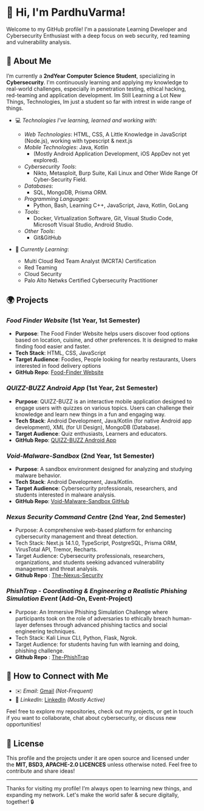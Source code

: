 # 👋 Hi, I'm PardhuVarma!

Welcome to my GitHub profile! I'm a passionate Learning Developer and Cybersecurity Enthusiast with a deep focus on web security, red teaming and vulnerability analysis.
## 🚀 About Me

I’m currently a **2ndYear Computer Science Student**, specializing in **Cybersecurity**. I'm continuously learning and applying my knowledge to real-world challenges, especially in penetration testing, ethical hacking, red-teaming and application development. Im Still Learning a Lot New Things, Technologies, Im just a student so far with intrest in wide range of things. 

- 💻 *Technologies I've learning, learned and working with:*
  - *Web Technologies*: HTML, CSS, A Little Knowledge in JavaScript (Node.js), working with typescript & next.js
  - *Mobile Technologies*: Java, Kotlin
    - (Mostly Android Application Development, iOS AppDev not yet explored).
  - *Cybersecurity Tools*:
    - Nikto, Metasploit, Burp Suite, Kali Linux and Other Wide Range Of Cyber-Security Field.
  - *Databases*:
    - SQL, MongoDB, Prisma ORM.
  - *Programming Languages*:
    - Python, Bash, Learning C++, JavaScript, Java, Kotlin, GoLang
  - *Tools*:
    - Docker, Virtualization Software, Git, Visual Studio Code, Microsoft Visual Studio, Android Studio.
  - *Other Tools*:
    - Git&GitHub

- 🌱 *Currently Learning*:
  - Multi Cloud Red Team Analyst (MCRTA) Certification
  - Red Teaming 
  - Cloud Security 
  - Palo Alto Netwks Certified Cybersecurity Practitioner 

## 🌍 Projects

### *Food Finder Website* (1st Year, 1st Semester)
- **Purpose**: The Food Finder Website helps users discover food options based on location, cuisine, and other preferences. It is designed to make finding food easier and faster.
- **Tech Stack**: HTML, CSS, JavaScript
- **Target Audience**: Foodies, People looking for nearby restaurants, Users interested in food delivery options
- **GitHub Repo**: [Food-Finder Website](https://github.com/PardhuSreeRushiVarma20060119/Food-Finder-Website)

### *QUIZZ-BUZZ Android App* (1st Year, 2st Semester)
- **Purpose**: QUIZZ-BUZZ is an interactive mobile application designed to engage users with quizzes on various topics. Users can challenge their knowledge and learn new things in a fun and engaging way.
- **Tech Stack**: Android Development, Java/Kotlin (for native Android app development), XML (for UI Design), MongoDB (Database).
- **Target Audience**: Quiz enthusiasts, Learners and educators.
- **GitHub Repo**: [QUIZZ-BUZZ Android App](https://github.com/PardhuSreeRushiVarma20060119/QUIZZ-BUZZ-Android-App-)

### *Void-Malware-Sandbox* (2nd Year, 1st Semester)
- **Purpose**: A sandbox environment designed for analyzing and studying malware behavior.
- **Tech Stack**: Android Development, Java/Kotlin.
- **Target Audience**: Cybersecurity professionals, researchers, and students interested in malware analysis.
- **GitHub Repo**: [Void-Malware-Sandbox GitHub](https://github.com/PardhuSreeRushiVarma20060119/Void-Malware-Sandbox)

### *Nexus Security Command Centre* (2nd Year, 2nd Semester)
- Purpose: A comprehensive web-based platform for enhancing cybersecurity management and threat detection.
- Tech Stack: Next.js 14.1.0, TypeScript, PostgreSQL, Prisma ORM, VirusTotal API, Tremor, Recharts.
- Target Audience: Cybersecurity professionals, researchers, organizations, and students seeking advanced vulnerability management and threat analysis.
- **Github Repo** : [The-Nexus-Security](https://github.com/PardhuSreeRushiVarma20060119/The-Nexus-Security)

### *PhishTrap - Coordinating & Engineering a Realistic Phishing Simulation Event* (Add-On, Event-Project)
- Purpose: An Immersive Phishing Simulation Challenge where participants took on the role of adversaries to ethically breach human-layer defenses through advanced phishing tactics and social engineering techniques.
- Tech Stack: Kali Linux CLI, Python, Flask, Ngrok.
- Target Audience: for students having fun with learning and doing, phishing challenge.
- **Github Repo** : [The-PhishTrap](https://github.com/PardhuSreeRushiVarma20060119/PhishTrap.git)

## 💬 How to Connect with Me

- ✉️ *Email*: [Gmail](mailto:pardhusreerushivarma@gmail.com) *(Not-Frequent)*
- 🔗 *LinkedIn*: [LinkedIn](https://www.linkedin.com/in/pardhu-sri-rushi-varma-konduru-696886279?lipi=urn%3Ali%3Apage%3Ad_flagship3_profile_view_base_contact_details%3BU7hCfrBpSQuIdU3w8wD4nw%3D%3D) *(Mostly Active)*

Feel free to explore my repositories, check out my projects, or get in touch if you want to collaborate, chat about cybersecurity, or discuss new opportunities!

## 📄 License

This profile and the projects under it are open source and licensed under the **MIT, BSD3, APACHE-2.0 LICENCES** unless otherwise noted. Feel free to contribute and share ideas!

---

Thanks for visiting my profile! I’m always open to learning new things, and expanding my network. Let's make the world safer & secure digitally, together! 🔒

